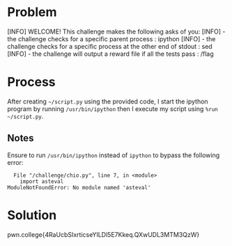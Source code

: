 # Problem

[INFO] WELCOME! This challenge makes the following asks of you:
[INFO] - the challenge checks for a specific parent process : ipython
[INFO] - the challenge checks for a specific process at the other end of stdout : sed
[INFO] - the challenge will output a reward file if all the tests pass : /flag

# Process

After creating `~/script.py` using the provided code, I start the ipython program by running `/usr/bin/ipython` then I execute my script using `%run ~/script.py`.

## Notes

Ensure to run `/usr/bin/ipython` instead of `ipython` to bypass the following error:

```plaintext
  File "/challenge/chio.py", line 7, in <module>
    import asteval
ModuleNotFoundError: No module named 'asteval'
```

# Solution

pwn.college{4RaUcbSIxrticseYILDl5E7Kkeq.QXwUDL3MTM3QzW}
